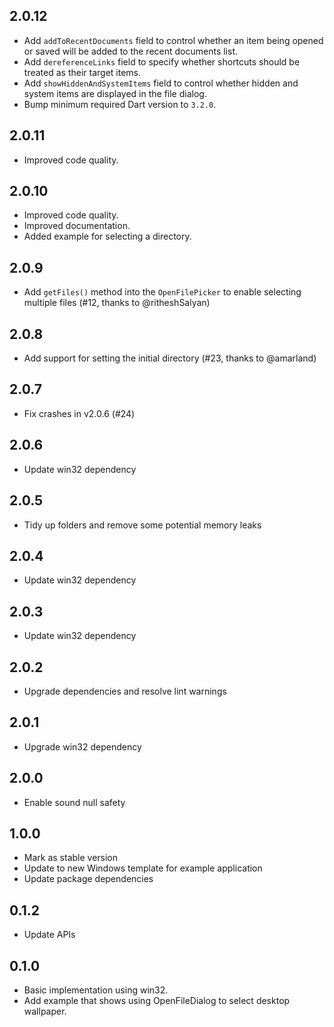 ## 2.0.12

- Add `addToRecentDocuments` field to control whether an item being opened or
  saved will be added to the recent documents list.
- Add `dereferenceLinks` field to specify whether shortcuts should be treated as
  their target items.
- Add `showHiddenAndSystemItems` field to control whether hidden and system
  items are displayed in the file dialog.
- Bump minimum required Dart version to `3.2.0`.

## 2.0.11

- Improved code quality.

## 2.0.10

- Improved code quality.
- Improved documentation.
- Added example for selecting a directory.

## 2.0.9

- Add `getFiles()` method into the `OpenFilePicker` to enable selecting
  multiple files (#12, thanks to @ritheshSalyan)

## 2.0.8

- Add support for setting the initial directory (#23, thanks to @amarland)

## 2.0.7

- Fix crashes in v2.0.6 (#24)

## 2.0.6

- Update win32 dependency

## 2.0.5

- Tidy up folders and remove some potential memory leaks

## 2.0.4

- Update win32 dependency

## 2.0.3

- Update win32 dependency

## 2.0.2

- Upgrade dependencies and resolve lint warnings

## 2.0.1

- Upgrade win32 dependency

## 2.0.0

- Enable sound null safety

## 1.0.0

- Mark as stable version
- Update to new Windows template for example application
- Update package dependencies

## 0.1.2

- Update APIs

## 0.1.0

- Basic implementation using win32.
- Add example that shows using OpenFileDialog to select desktop wallpaper.
